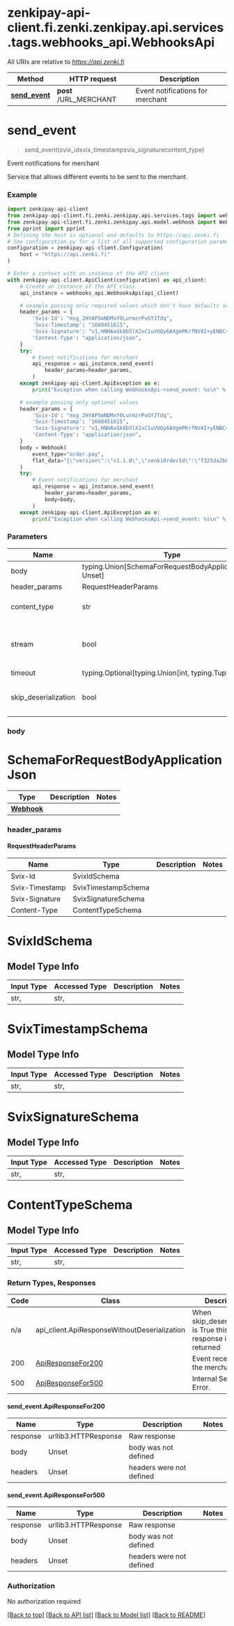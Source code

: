 <a name="__pageTop"></a>
# zenkipay-api-client.fi.zenki.zenkipay.api.services.tags.webhooks_api.WebhooksApi

All URIs are relative to *https://api.zenki.fi*

Method | HTTP request | Description
------------- | ------------- | -------------
[**send_event**](#send_event) | **post** /URL_MERCHANT | Event notifications for merchant

# **send_event**
<a name="send_event"></a>
> send_event(svix_idsvix_timestampsvix_signaturecontent_type)

Event notifications for merchant

Service that allows different events to be sent to the merchant.

### Example

```python
import zenkipay-api-client
from zenkipay-api-client.fi.zenki.zenkipay.api.services.tags import webhooks_api
from zenkipay-api-client.fi.zenki.zenkipay.api.model.webhook import Webhook
from pprint import pprint
# Defining the host is optional and defaults to https://api.zenki.fi
# See configuration.py for a list of all supported configuration parameters.
configuration = zenkipay-api-client.Configuration(
    host = "https://api.zenki.fi"
)

# Enter a context with an instance of the API client
with zenkipay-api-client.ApiClient(configuration) as api_client:
    # Create an instance of the API class
    api_instance = webhooks_api.WebhooksApi(api_client)

    # example passing only required values which don't have defaults set
    header_params = {
        'Svix-Id': "msg_2HYAP5mNDMxY0LurmzrPvGYJTdq",
        'Svix-Timestamp': "1668451615",
        'Svix-Signature': "v1,HNHAxGk8b5lX2xC1uVUQy6AXgmPKrfNV4I+yENBC4Fk=",
        'Content-Type': "application/json",
    }
    try:
        # Event notifications for merchant
        api_response = api_instance.send_event(
            header_params=header_params,
        )
    except zenkipay-api-client.ApiException as e:
        print("Exception when calling WebhooksApi->send_event: %s\n" % e)

    # example passing only optional values
    header_params = {
        'Svix-Id': "msg_2HYAP5mNDMxY0LurmzrPvGYJTdq",
        'Svix-Timestamp': "1668451615",
        'Svix-Signature': "v1,HNHAxGk8b5lX2xC1uVUQy6AXgmPKrfNV4I+yENBC4Fk=",
        'Content-Type': "application/json",
    }
    body = Webhook(
        event_type="order.pay",
        flat_data="{\"version\":\"v1.1.0\",\"zenkiOrderId\":\"f325da2b8e3f476caa07e039406e72f0\",\"orderId\":\"f3359498592b\",\"cartId\":\"96a17044f0e3\",\"type\":\"MIXED\",\"countryCodeIso2\":\"MX\",\"status\":\"PENDING\",\"createdAt\":1667353629,\"shopper\":{\"id\":\"f3359498592b\",\"name\":\"Juanito\",\"phone\":\"442536789\",\"email\":\"juanito@gmail.com\"},\"breakdown\":{\"currencyCodeIso3\":\"USD\",\"totalItemsAmount\":200,\"shipmentAmount\":50,\"subtotalAmount\":250,\"taxesAmount\":10,\"localTaxesAmount\":1.6,\"importCosts\":0,\"discountAmount\":0,\"additionalCharges\":{\"donation\":1.1234},\"grandTotalAmount\":262.7234},\"paymentInfo\":{\"exchangeRate\":{\"from\":\"MXN\",\"to\":\"USD\",\"value\":20,\"amount\":50,\"timestamp\":1667353629},\"cryptoLove\":{\"discountPercentage\":1,\"discountAmount\":0.5,\"finalAmount\":49.5,\"currency\":\"USD\"},\"cryptoPayment\":{\"amount\":\"0.038282960887513325\",\"currency\":\"ETH\",\"blockchain\":\"BSC\",\"transactionHash\":\"0xee8a3a5eb2a972785b7a56320682bbb843c29409c60dec2d25dbd3eaff91cf26\",\"networkScanUrl\":\"https://etherscan.io/tx/0x3e86fd3c50dbf8e050124e28f33392ce4f4278a925d7c472b3e7ab12af0da115\"}},\"settlementInfo\":{\"cryptoSettlement\":{\"finalAmount\":\"49.4\",\"currency\":\"USDC\"}},\"items\":[{\"externalId\":\"e40dbc7450f6\",\"quantity\":2,\"price\":10.33,\"name\":\"Libreta\",\"description\":\"Libretaderayas\",\"type\":\"WITH_CARRIER\",\"thumbnailUrl\":\"https://cdn.tshirts.boutique/wp-content/uploads/2022/07/12213723/12100-105.jpg\",\"metadata\":{\"size\":\"L\",\"color\":\"red\"}}],\"metadata\":{\"trackingId\":\"5514a95b0882\"},\"dispute\":{\"status\":\"OPEN\",\"createdAt\":1667353629,\"resolutionRequestType\":\"REQUEST_CONCILIATED\",\"resolutionRequestAt\":1667353629},\"claim\":{\"reason\":\"Seacaboelinventario\",\"status\":\"OPEN\",\"createdAt\":1667353629},\"_links\":{\"refund\":{\"href\":\"https://api.zenki.fi/v1/pay/orders/f325da2b8e3f476caa07e039406e72f0/refunds/e40dbc7450f6\"}}}",
    )
    try:
        # Event notifications for merchant
        api_response = api_instance.send_event(
            header_params=header_params,
            body=body,
        )
    except zenkipay-api-client.ApiException as e:
        print("Exception when calling WebhooksApi->send_event: %s\n" % e)
```
### Parameters

Name | Type | Description  | Notes
------------- | ------------- | ------------- | -------------
body | typing.Union[SchemaForRequestBodyApplicationJson, Unset] | optional, default is unset |
header_params | RequestHeaderParams | |
content_type | str | optional, default is 'application/json' | Selects the schema and serialization of the request body
stream | bool | default is False | if True then the response.content will be streamed and loaded from a file like object. When downloading a file, set this to True to force the code to deserialize the content to a FileSchema file
timeout | typing.Optional[typing.Union[int, typing.Tuple]] | default is None | the timeout used by the rest client
skip_deserialization | bool | default is False | when True, headers and body will be unset and an instance of api_client.ApiResponseWithoutDeserialization will be returned

### body

# SchemaForRequestBodyApplicationJson
Type | Description  | Notes
------------- | ------------- | -------------
[**Webhook**](../../models/Webhook.md) |  | 


### header_params
#### RequestHeaderParams

Name | Type | Description  | Notes
------------- | ------------- | ------------- | -------------
Svix-Id | SvixIdSchema | | 
Svix-Timestamp | SvixTimestampSchema | | 
Svix-Signature | SvixSignatureSchema | | 
Content-Type | ContentTypeSchema | | 

# SvixIdSchema

## Model Type Info
Input Type | Accessed Type | Description | Notes
------------ | ------------- | ------------- | -------------
str,  | str,  |  | 

# SvixTimestampSchema

## Model Type Info
Input Type | Accessed Type | Description | Notes
------------ | ------------- | ------------- | -------------
str,  | str,  |  | 

# SvixSignatureSchema

## Model Type Info
Input Type | Accessed Type | Description | Notes
------------ | ------------- | ------------- | -------------
str,  | str,  |  | 

# ContentTypeSchema

## Model Type Info
Input Type | Accessed Type | Description | Notes
------------ | ------------- | ------------- | -------------
str,  | str,  |  | 

### Return Types, Responses

Code | Class | Description
------------- | ------------- | -------------
n/a | api_client.ApiResponseWithoutDeserialization | When skip_deserialization is True this response is returned
200 | [ApiResponseFor200](#send_event.ApiResponseFor200) | Event received by the merchant.
500 | [ApiResponseFor500](#send_event.ApiResponseFor500) | Internal Server Error.

#### send_event.ApiResponseFor200
Name | Type | Description  | Notes
------------- | ------------- | ------------- | -------------
response | urllib3.HTTPResponse | Raw response |
body | Unset | body was not defined |
headers | Unset | headers were not defined |

#### send_event.ApiResponseFor500
Name | Type | Description  | Notes
------------- | ------------- | ------------- | -------------
response | urllib3.HTTPResponse | Raw response |
body | Unset | body was not defined |
headers | Unset | headers were not defined |

### Authorization

No authorization required

[[Back to top]](#__pageTop) [[Back to API list]](../../../README.md#documentation-for-api-endpoints) [[Back to Model list]](../../../README.md#documentation-for-models) [[Back to README]](../../../README.md)

